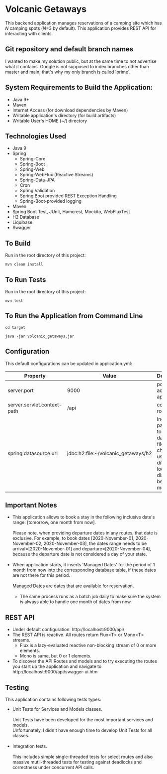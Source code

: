 # Volcanic Getaways

This backend application manages reservations of a camping site which has _N_ camping spots (_N_=3 by default).
This application provides REST API for interacting with clients.

## Git repository and default branch names
I wanted to make my solution public, but at the same time to not advertise what it contains.
Google is not supposed to index branches other than master and main, that's why my only branch is called 'prime'. 

## System Requirements to Build the Application:

- Java 9+
- Maven
- Internet Access (for download dependencies by Maven)
- Writable application's directory (for build artifacts)
- Writable User's HOME (~/) directory

## Technologies Used
* Java 9
* Spring 
    * Spring-Core
    * Spring-Boot
    * Spring-Web
    * Spring-WebFlux (Reactive Streams)
    * Spring-Data-JPA 
    * Cron
    * Spring Validation
    * Spring Boot provided REST Exception Handling
    * Spring-Boot-provided logging
* Maven
* Spring Boot Test, JUnit, Hamcrest, Mockito, WebFluxTest
* H2 Database
* Liquibase
* Swagger

## To Build
Run in the root directory of this project:
```
mvn clean install
```

## To Run Tests
Run in the root directory of this project:
```
mvn test
```

## To Run the Application from Command Line

```
cd target                      

java -jar volcanic_getaways.jar
```

## Configuration

This default configurations can be updated in application.yml:

Property|Value|Description|Notes
--------|-----|-----------|-----
server.port|9000|port to access the application|
server.servlet.context-path|/api|context root|
spring.datasource.url|jdbc:h2:file:~/volcanic_getaways/h2|Includes path where to store H2 database file. Can be changed to use different location on disk or to be in-memory.|if this property is changed, liquibase.url property in the same file must be updated to the same value.  

## Important Notes

* This application allows to book a stay in the following inclusive date's range: [tomorrow, one month from now].
<br/><br/>Please note, when providing departure dates in any routes, that date is exclusive.
For example, to book dates [2020-November-01, 2020-November-02, 2020-November-03], the dates range needs to be arrival=[2020-November-01] and departure=[2020-November-04], because the departure date is not considered a day of your state. <br/> <br/>
* When application starts, it inserts 'Managed Dates' for the period of 1 month from now into the corresponding database table, if these dates are not there for this period.
<br/><br/>Managed Dates are dates that are available for reservation.<br/><br/> 
    * The same process runs as a batch job daily to make sure the system is always able to handle one month of dates from now.
    
## REST API

* Under default configuration: http://localhost:9000/api/
* The REST API is reactive. All routes return Flux\<T\> or Mono\<T\> streams. 
  * Flux is a lazy-evaluated reactive non-blocking stream of 0 or more elements.
  * Mono is same, but 0 or 1 elements.
* To discover the API Routes and models and to try executing the routes you start up the application and navigate to http://localhost:9000/api/swagger-ui.htm
 
## Testing

This application contains following tests types:<br/>
* Unit Tests for Services and Models classes.<br/> <br/> 
  Unit Tests have been developed for the most important services and models.<br/> 
  Unfortunately, I didn't have enough time to develop Unit Tests for all classes.<br/><br/>
* Integration tests. <br/><br/> 
  This includes simple single-threaded tests for select routes and also massive mutli-threaded tests for testing against deadlocks and correctness under concurrent API calls.   